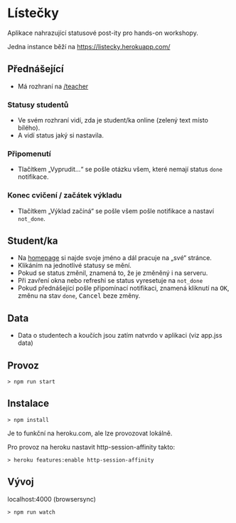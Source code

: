 # Lístečky

Aplikace nahrazující statusové post-ity pro hands-on workshopy.

Jedna instance běží na https://listecky.herokuapp.com/

## Přednášející

* Má rozhraní na [/teacher](https://listecky.herokuapp.com/teacher)

### Statusy studentů

* Ve svém rozhraní vidí, zda je student/ka online (zelený text místo bílého).
* A vidí status jaký si nastavila.

### Připomenutí

* Tlačítkem „Vyprudit…“ se pošle otázku všem, které nemají status `done` notifikace.

### Konec cvičení / začátek výkladu

* Tlačítkem „Výklad začíná“ se pošle všem pošle notifikace a nastaví `not_done`.  

## Student/ka

* Na [homepage](https://listecky.herokuapp.com/) si najde svoje jméno a dál pracuje na „své“ stránce.
* Klikáním na jednotlivé statusy se mění. 
* Pokud se status změnil, znamená to, že je změněný i na serveru.
* Při zavření okna nebo refreshi se status vyresetuje na `not_done` 
* Pokud přednášející pošle připomínací notifikaci, znamená kliknutí na <kbd>OK</kbd>, změnu na stav `done`, <kbd>Cancel</kbd> beze změny.  

## Data

* Data o studentech a koučích jsou zatím natvrdo v aplikaci (viz app.jss data)

## Provoz

```
> npm run start
```


## Instalace 

```
> npm install
```

Je to funkční na heroku.com, ale lze provozovat lokálně.

Pro provoz na heroku nastavit http-session-affinity takto:

```
> heroku features:enable http-session-affinity
```

## Vývoj

localhost:4000 (browsersync)

```
> npm run watch
```
